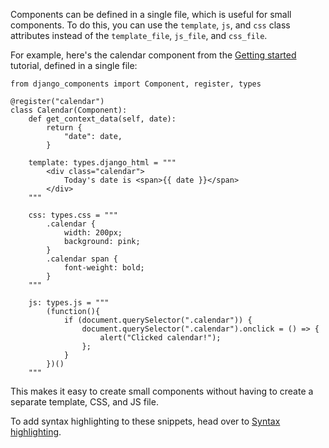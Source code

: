 Components can be defined in a single file, which is useful for small components. To do this, you can use the `template`, `js`, and `css` class attributes instead of the `template_file`, `js_file`,  and `css_file`.

For example, here's the calendar component from
the [Getting started](../../getting_started/your_first_component.md) tutorial,
defined in a single file:

```djc_py title="[project root]/components/calendar.py"
from django_components import Component, register, types

@register("calendar")
class Calendar(Component):
    def get_context_data(self, date):
        return {
            "date": date,
        }

    template: types.django_html = """
        <div class="calendar">
            Today's date is <span>{{ date }}</span>
        </div>
    """

    css: types.css = """
        .calendar {
            width: 200px;
            background: pink;
        }
        .calendar span {
            font-weight: bold;
        }
    """

    js: types.js = """
        (function(){
            if (document.querySelector(".calendar")) {
                document.querySelector(".calendar").onclick = () => {
                    alert("Clicked calendar!");
                };
            }
        })()
    """
```

This makes it easy to create small components without having to create a separate template, CSS, and JS file.

To add syntax highlighting to these snippets, head over to [Syntax highlighting](../../guides/setup/syntax_highlight.md).
